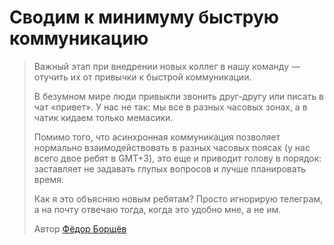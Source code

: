 # Сводим к минимуму быструю коммуникацию

> Важный этап при внедрении новых коллег в нашу команду — отучить их от привычки к быстрой коммуникации.
>
> В безумном мире люди привыкли звонить друг-другу или писать в чат «привет». У нас не так: мы все в разных часовых зонах, а в чатик кидаем только мемасики.
>
> Помимо того, что асинхронная коммуникация позволяет нормально взаимодействовать в разных часовых поясах (у нас всего двое ребят в GMT+3), это еще и приводит голову в порядок: заставляет не задавать глупых вопросов и лучше планировать время.
>
> Как я это объясняю новым ребятам? Просто игнорирую телеграм, а на почту отвечаю тогда, когда это удобно мне, а не им.
>
> Автор [Фёдор Борщёв](https://t.me/pmdaily/155)